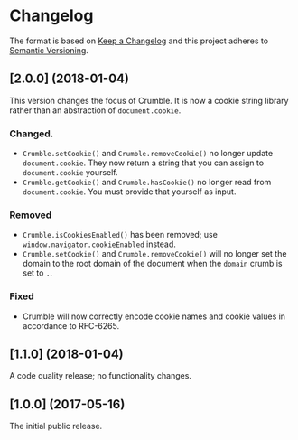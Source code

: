 # Changelog

The format is based on [Keep a Changelog](http://keepachangelog.com/) and this project adheres to [Semantic Versioning](https://semver.org/spec/v2.0.0.html).

## [2.0.0] (2018-01-04)

This version changes the focus of Crumble. It is now a cookie string library rather than an abstraction of `document.cookie`.

### Changed.

- `Crumble.setCookie()` and `Crumble.removeCookie()` no longer update `document.cookie`. They now return a string that you can assign to `document.cookie` yourself.
- `Crumble.getCookie()` and `Crumble.hasCookie()` no longer read from `document.cookie`. You must provide that yourself as input.

### Removed

- `Crumble.isCookiesEnabled()` has been removed; use `window.navigator.cookieEnabled` instead.
- `Crumble.setCookie()` and `Crumble.removeCookie()` will no longer set the domain to the root domain of the document when the `domain` crumb is set to `.`.

### Fixed

- Crumble will now correctly encode cookie names and cookie values in accordance to RFC-6265.

## [1.1.0] (2018-01-04)

A code quality release; no functionality changes.

## [1.0.0] (2017-05-16)

The initial public release.
